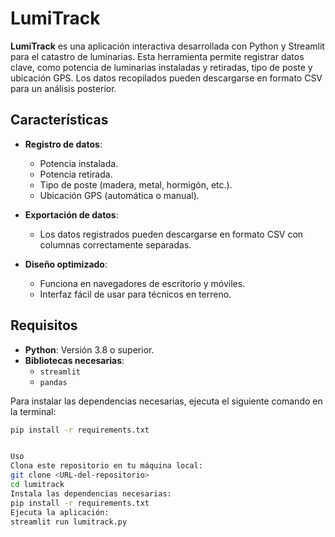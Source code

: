 # LumiTrack

**LumiTrack** es una aplicación interactiva desarrollada con Python y Streamlit para el catastro de luminarias. Esta herramienta permite registrar datos clave, como potencia de luminarias instaladas y retiradas, tipo de poste y ubicación GPS. Los datos recopilados pueden descargarse en formato CSV para un análisis posterior.

## Características

- **Registro de datos**:
  - Potencia instalada.
  - Potencia retirada.
  - Tipo de poste (madera, metal, hormigón, etc.).
  - Ubicación GPS (automática o manual).

- **Exportación de datos**:
  - Los datos registrados pueden descargarse en formato CSV con columnas correctamente separadas.

- **Diseño optimizado**:
  - Funciona en navegadores de escritorio y móviles.
  - Interfaz fácil de usar para técnicos en terreno.

## Requisitos

- **Python**: Versión 3.8 o superior.
- **Bibliotecas necesarias**:
  - `streamlit`
  - `pandas`

Para instalar las dependencias necesarias, ejecuta el siguiente comando en la terminal:
```bash
pip install -r requirements.txt


Uso
Clona este repositorio en tu máquina local:
git clone <URL-del-repositorio>
cd lumitrack
Instala las dependencias necesarias:
pip install -r requirements.txt
Ejecuta la aplicación:
streamlit run lumitrack.py
